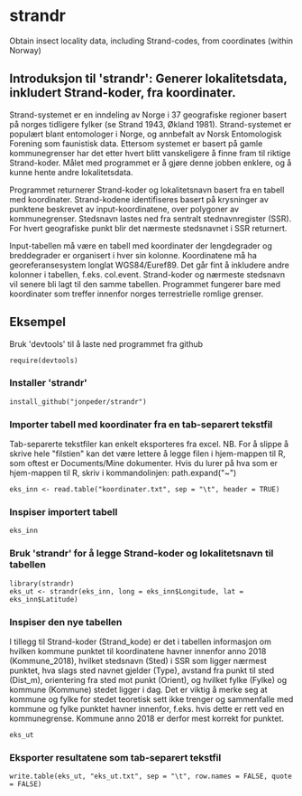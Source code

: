 # strandr
Obtain insect locality data, including Strand-codes, from coordinates (within Norway) 

## Introduksjon til 'strandr': Generer lokalitetsdata, inkludert Strand-koder, fra koordinater.

Strand-systemet er en inndeling av Norge i 37 geografiske regioner basert på norges tidligere fylker (se Strand 1943, Økland 1981). Strand-systemet er populært blant entomologer i Norge, og annbefalt av Norsk Entomologisk Forening som faunistisk data. Ettersom systemet er basert på gamle kommunegrenser har det etter hvert blitt vanskeligere å finne fram til riktige Strand-koder. Målet med programmet er å gjøre denne jobben enklere, og å kunne hente andre lokalitetsdata. 

Programmet returnerer Strand-koder og lokalitetsnavn basert fra en tabell med koordinater. Strand-kodene identifiseres basert på krysninger av punktene beskrevet av input-koordinatene, over polygoner av kommunegrenser. Stedsnavn lastes ned fra sentralt stednavnregister (SSR). For hvert geografiske punkt blir det nærmeste stedsnavnet i SSR returnert.

Input-tabellen må være en tabell med koordinater der lengdegrader og breddegrader er organisert i hver sin kolonne. Koordinatene må ha georeferansesystem longlat WGS84/Euref89. Det går fint å inkludere andre kolonner i tabellen, f.eks. col.event. Strand-koder og nærmeste stedsnavn vil senere bli lagt til den samme tabellen. Programmet fungerer bare med koordinater som treffer innenfor norges terrestrielle romlige grenser.

## Eksempel

Bruk 'devtools' til å laste ned programmet fra github
```{r, eval = FALSE}
require(devtools)
```


### Installer 'strandr'
```{r, eval = FALSE}
install_github("jonpeder/strandr")
```
 


### Importer tabell med koordinater fra en tab-separert tekstfil
Tab-separerte tekstfiler kan enkelt eksporteres fra excel.
NB. For å slippe å skrive hele "filstien" kan det være lettere å legge filen i hjem-mappen til R, som oftest er Documents/Mine dokumenter. Hvis du lurer på hva som er hjem-mappen til R, skriv i kommandolinjen: path.expand("~")
```{r}
eks_inn <- read.table("koordinater.txt", sep = "\t", header = TRUE)
```

### Inspiser importert tabell
```{r}
eks_inn
```
 


### Bruk 'strandr' for å legge Strand-koder og lokalitetsnavn til tabellen
```{r}
library(strandr)
eks_ut <- strandr(eks_inn, long = eks_inn$Longitude, lat = eks_inn$Latitude)
```

### Inspiser den nye tabellen
I tillegg til Strand-koder (Strand_kode) er det i tabellen informasjon om hvilken kommune punktet til koordinatene havner innenfor anno 2018 (Kommune_2018), hvilket stedsnavn (Sted) i SSR som ligger nærmest punktet, hva slags sted navnet gjelder (Type), avstand fra punkt til sted (Dist_m), orientering fra sted mot punkt (Orient), og hvilket fylke (Fylke) og kommune (Kommune) stedet ligger i dag. Det er viktig å merke seg at kommune og fylke for stedet teoretisk sett ikke trenger og sammenfalle med kommune og fylke punktet havner innenfor, f.eks. hvis dette er rett ved en kommunegrense. Kommune anno 2018 er derfor mest korrekt for punktet.
```{r}
eks_ut
```
 

### Eksporter resultatene som tab-separert tekstfil
```{r}
write.table(eks_ut, "eks_ut.txt", sep = "\t", row.names = FALSE, quote = FALSE)
```
